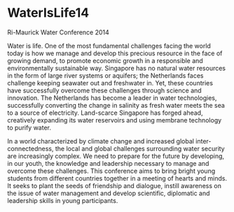 # WaterIsLife14
Ri-Maurick Water Conference 2014

Water is life. One of the most fundamental challenges facing the world today is how we manage and develop this precious resource in the face of growing demand, to promote economic growth in a responsible and environmentally sustainable way. Singapore has no natural water resources in the form of large river systems or aquifers; the Netherlands faces challenge keeping seawater out and freshwater in. Yet, these countries have successfully overcome these challenges through science and innovation. The Netherlands has become a leader in water technologies, successfully converting the change in salinity as fresh water meets the sea to a source of electricity. Land-scarce Singapore has forged ahead, creatively expanding its water reservoirs and using membrane technology to purify water.

In a world characterized by climate change and increased global inter-connectedness, the local and global challenges surrounding water security are increasingly complex. We need to prepare for the future by developing, in our youth, the knowledge and leadership necessary to manage and overcome these challenges. This conference aims to bring bright young students from different countries together in a meeting of hearts and minds. It seeks to plant the seeds of friendship and dialogue, instill awareness on the issue of water management and develop scientific, diplomatic and leadership skills in young participants.
